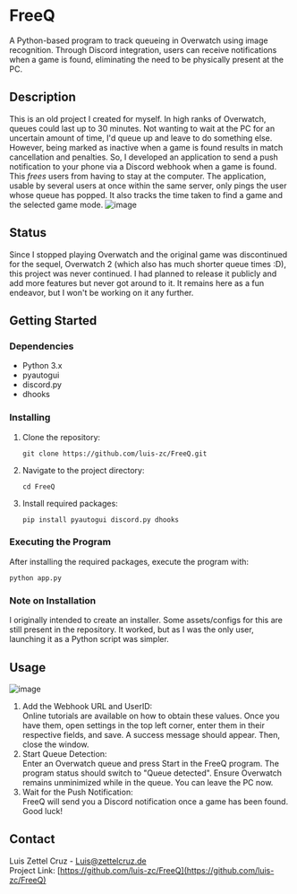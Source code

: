 # FreeQ

A Python-based program to track queueing in Overwatch using image recognition. Through Discord integration, users can receive notifications when a game is found, eliminating the need to be physically present at the PC.

## Description

This is an old project I created for myself. In high ranks of Overwatch, queues could last up to 30 minutes. Not wanting to wait at the PC for an uncertain amount of time, I'd queue up and leave to do something else. However, being marked as inactive when a game is found results in match cancellation and penalties. So, I developed an application to send a push notification to your phone via a Discord webhook when a game is found. This *frees* users from having to stay at the computer. The application, usable by several users at once within the same server, only pings the user whose queue has popped. It also tracks the time taken to find a game and the selected game mode.
![image](https://github.com/luis-zc/FreeQ/assets/95542273/4c07a43d-b266-43c6-a89d-243827b13482)

## Status

Since I stopped playing Overwatch and the original game was discontinued for the sequel, Overwatch 2 (which also has much shorter queue times :D), this project was never continued. I had planned to release it publicly and add more features but never got around to it. It remains here as a fun endeavor, but I won't be working on it any further. 

## Getting Started

### Dependencies

- Python 3.x
- pyautogui
- discord.py
- dhooks

### Installing

1. Clone the repository:
   ```
   git clone https://github.com/luis-zc/FreeQ.git
   ```
2. Navigate to the project directory:
   ```
   cd FreeQ
   ```
3. Install required packages:
   ```
   pip install pyautogui discord.py dhooks
   ```

### Executing the Program

After installing the required packages, execute the program with:
```
python app.py
```

### Note on Installation

I originally intended to create an installer. Some assets/configs for this are still present in the repository. It worked, but as I was the only user, launching it as a Python script was simpler.  

## Usage

![image](https://github.com/luis-zc/FreeQ/assets/95542273/9f1c62af-49b1-44f3-8a30-4ca1161671ca)


1. Add the Webhook URL and UserID:\
   Online tutorials are available on how to obtain these values. Once you have them, open settings in the top left corner, enter them in their respective fields, and save. A success message should appear. Then, close the window.
2. Start Queue Detection:\
   Enter an Overwatch queue and press Start in the FreeQ program. The program status should switch to "Queue detected". Ensure Overwatch remains unminimized while in the queue. You can leave the PC now.
3. Wait for the Push Notification:\
   FreeQ will send you a Discord notification once a game has been found. Good luck!


## Contact
Luis Zettel Cruz - Luis@zettelcruz.de\
Project Link: [https://github.com/luis-zc/FreeQ](https://github.com/luis-zc/FreeQ)
